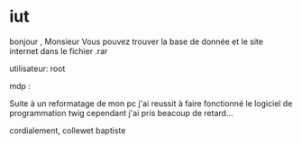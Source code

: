 # iut
bonjour , Monsieur
Vous pouvez trouver la base de donnée et le site internet dans le fichier .rar

utilisateur: root

mdp :

Suite à un reformatage de mon pc j'ai reussit à faire fonctionné le logiciel de programmation twig cependant j'ai pris beacoup de retard...

cordialement, collewet baptiste 
